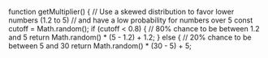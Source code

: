
function getMultiplier() {
  // Use a skewed distribution to favor lower numbers (1.2 to 5)
  // and have a low probability for numbers over 5
  const cutoff = Math.random();
  if (cutoff < 0.8) { // 80% chance to be between 1.2 and 5
    return Math.random() * (5 - 1.2) + 1.2;
  } else { // 20% chance to be between 5 and 30
    return Math.random() * (30 - 5) + 5;
